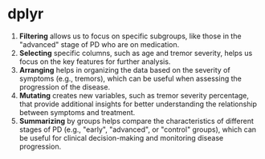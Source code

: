 # **dplyr**

1. **Filtering** allows us to focus on specific subgroups, like those in the "advanced" stage of PD who are on medication.
2. **Selecting** specific columns, such as age and tremor severity, helps us focus on the key features for further analysis.
3. **Arranging** helps in organizing the data based on the severity of symptoms (e.g., tremors), which can be useful when assessing the progression of the disease.
4. **Mutating** creates new variables, such as tremor severity percentage, that provide additional insights for better understanding the relationship between symptoms and treatment.
5. **Summarizing** by groups helps compare the characteristics of different stages of PD (e.g., "early", "advanced", or "control" groups), which can be useful for clinical decision-making and monitoring disease progression.
